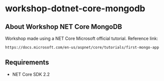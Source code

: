 # workshop-dotnet-core-mongodb

## About Workshop NET Core MongoDB

Workshop made using a NET Core Microsoft official tutorial. Reference link:

```http
https://docs.microsoft.com/en-us/aspnet/core/tutorials/first-mongo-app
```

## Requirements

- NET Core SDK 2.2
